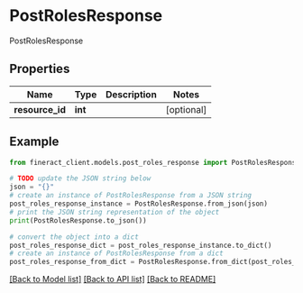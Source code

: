 # PostRolesResponse

PostRolesResponse

## Properties

Name | Type | Description | Notes
------------ | ------------- | ------------- | -------------
**resource_id** | **int** |  | [optional] 

## Example

```python
from fineract_client.models.post_roles_response import PostRolesResponse

# TODO update the JSON string below
json = "{}"
# create an instance of PostRolesResponse from a JSON string
post_roles_response_instance = PostRolesResponse.from_json(json)
# print the JSON string representation of the object
print(PostRolesResponse.to_json())

# convert the object into a dict
post_roles_response_dict = post_roles_response_instance.to_dict()
# create an instance of PostRolesResponse from a dict
post_roles_response_from_dict = PostRolesResponse.from_dict(post_roles_response_dict)
```
[[Back to Model list]](../README.md#documentation-for-models) [[Back to API list]](../README.md#documentation-for-api-endpoints) [[Back to README]](../README.md)


